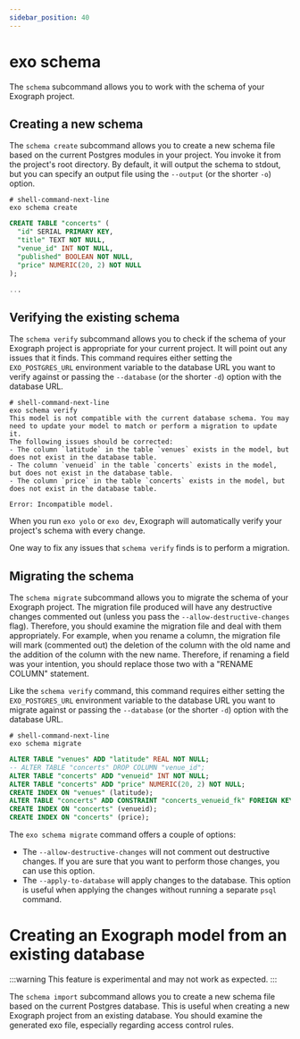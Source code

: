 ```yaml
---
sidebar_position: 40
---
```


# exo schema

The `schema` subcommand allows you to work with the schema of your Exograph project.

## Creating a new schema

The `schema create` subcommand allows you to create a new schema file based on the current Postgres modules in your project. You invoke it from the project's root directory. By default, it will output the schema to stdout, but you can specify an output file using the `--output` (or the shorter `-o`) option.

```shell-session
# shell-command-next-line
exo schema create
```

```sql
CREATE TABLE "concerts" (
  "id" SERIAL PRIMARY KEY,
  "title" TEXT NOT NULL,
  "venue_id" INT NOT NULL,
  "published" BOOLEAN NOT NULL,
  "price" NUMERIC(20, 2) NOT NULL
);

...

```

## Verifying the existing schema

The `schema verify` subcommand allows you to check if the schema of your Exograph project is appropriate for your current project. It will point out any issues that it finds. This command requires either setting the `EXO_POSTGRES_URL` environment variable to the database URL you want to verify against or passing the `--database` (or the shorter `-d`) option with the database URL.

```shell-session
# shell-command-next-line
exo schema verify
This model is not compatible with the current database schema. You may need to update your model to match or perform a migration to update it.
The following issues should be corrected:
- The column `latitude` in the table `venues` exists in the model, but does not exist in the database table.
- The column `venueid` in the table `concerts` exists in the model, but does not exist in the database table.
- The column `price` in the table `concerts` exists in the model, but does not exist in the database table.

Error: Incompatible model.
```

When you run `exo yolo` or `exo dev`, Exograph will automatically verify your project's schema with every change.

One way to fix any issues that `schema verify` finds is to perform a migration.

## Migrating the schema

The `schema migrate` subcommand allows you to migrate the schema of your Exograph project. The migration file produced will have any destructive changes commented out (unless you pass the `--allow-destructive-changes` flag). Therefore, you should examine the migration file and deal with them appropriately. For example, when you rename a column, the migration file will mark (commented out) the deletion of the column with the old name and the addition of the column with the new name. Therefore, if renaming a field was your intention, you should replace those two with a "RENAME COLUMN" statement.

Like the `schema verify` command, this command requires either setting the `EXO_POSTGRES_URL` environment variable to the database URL you want to migrate against or passing the `--database` (or the shorter `-d`) option with the database URL.

```shell-session
# shell-command-next-line
exo schema migrate
```

```sql
ALTER TABLE "venues" ADD "latitude" REAL NOT NULL;
-- ALTER TABLE "concerts" DROP COLUMN "venue_id";
ALTER TABLE "concerts" ADD "venueid" INT NOT NULL;
ALTER TABLE "concerts" ADD "price" NUMERIC(20, 2) NOT NULL;
CREATE INDEX ON "venues" (latitude);
ALTER TABLE "concerts" ADD CONSTRAINT "concerts_venueid_fk" FOREIGN KEY ("venueid") REFERENCES "venues";
CREATE INDEX ON "concerts" (venueid);
CREATE INDEX ON "concerts" (price);
```

The `exo schema migrate` command offers a couple of options:

- The `--allow-destructive-changes` will not comment out destructive changes. If you are sure that you want to perform those changes, you can use this option.
- The `--apply-to-database` will apply changes to the database. This option is useful when applying the changes without running a separate `psql` command.

# Creating an Exograph model from an existing database

:::warning
This feature is experimental and may not work as expected.
:::

The `schema import` subcommand allows you to create a new schema file based on the current Postgres database. This is useful when creating a new Exograph project from an existing database. You should examine the generated exo file, especially regarding access control rules.
